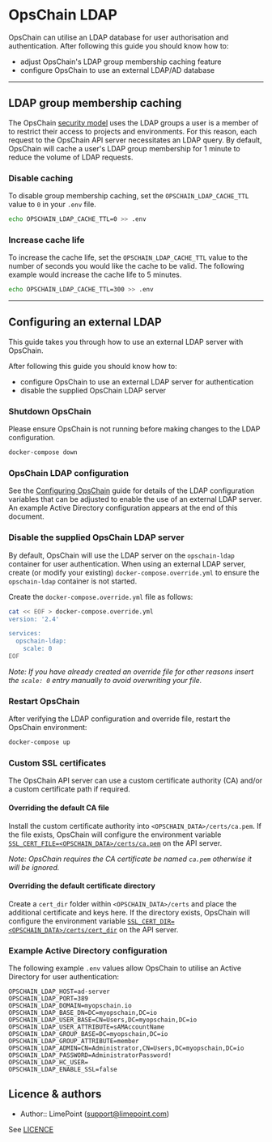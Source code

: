 # OpsChain LDAP

OpsChain can utilise an LDAP database for user authorisation and authentication. After following this guide you should know how to:

- adjust OpsChain's LDAP group membership caching feature
- configure OpsChain to use an external LDAP/AD database

---

## LDAP group membership caching

The OpsChain [security model](restricting_user_access.md) uses the LDAP groups a user is a member of to restrict their access to projects and environments. For this reason, each request to the OpsChain API server necessitates an LDAP query. By default, OpsChain will cache a user's LDAP group membership for 1 minute to reduce the volume of LDAP requests.

### Disable caching

To disable group membership caching, set the `OPSCHAIN_LDAP_CACHE_TTL` value to `0` in your `.env` file.

```bash
echo OPSCHAIN_LDAP_CACHE_TTL=0 >> .env
```

### Increase cache life

To increase the cache life, set the `OPSCHAIN_LDAP_CACHE_TTL` value to the number of seconds you would like the cache to be valid. The following example would increase the cache life to 5 minutes.

```bash
echo OPSCHAIN_LDAP_CACHE_TTL=300 >> .env
```

---

## Configuring an external LDAP

This guide takes you through how to use an external LDAP server with OpsChain.

After following this guide you should know how to:

- configure OpsChain to use an external LDAP server for authentication
- disable the supplied OpsChain LDAP server

### Shutdown OpsChain

Please ensure OpsChain is not running before making changes to the LDAP configuration.

```bash
docker-compose down
```

### OpsChain LDAP configuration

See the [Configuring OpsChain](configuring_opschain.md#ldap-configuration) guide for details of the LDAP configuration variables that can be adjusted to enable the use of an external LDAP server. An example Active Directory configuration appears at the end of this document.

### Disable the supplied OpsChain LDAP server

By default, OpsChain will use the LDAP server on the `opschain-ldap` container for user authentication. When using an external LDAP server, create (or modify your existing) `docker-compose.override.yml` to ensure the `opschain-ldap` container is not started.

Create the `docker-compose.override.yml` file as follows:

```bash
cat << EOF > docker-compose.override.yml
version: '2.4'

services:
  opschain-ldap:
    scale: 0
EOF
```

_Note: If you have already created an override file for other reasons insert the `scale: 0` entry manually to avoid overwriting your file._

### Restart OpsChain

After verifying the LDAP configuration and override file, restart the OpsChain environment:

```bash
docker-compose up
```

### Custom SSL certificates

The OpsChain API server can use a custom certificate authority (CA) and/or a custom certificate path if required.

#### Overriding the default CA file

Install the custom certificate authority into `<OPSCHAIN_DATA>/certs/ca.pem`. If the file exists, OpsChain will configure the environment variable [`SSL_CERT_FILE=<OPSCHAIN_DATA>/certs/ca.pem`](https://www.openssl.org/docs/manmaster/man7/openssl-env.html#SSL_CERT_DIR-SSL_CERT_FILE) on the API server.

_Note: OpsChain requires the CA certificate be named `ca.pem` otherwise it will be ignored._

#### Overriding the default certificate directory

Create a `cert_dir` folder within `<OPSCHAIN_DATA>/certs` and place the additional certificate and keys here. If the directory exists, OpsChain will configure the environment variable [`SSL_CERT_DIR=<OPSCHAIN_DATA>/certs/cert_dir`](https://www.openssl.org/docs/manmaster/man7/openssl-env.html#SSL_CERT_DIR-SSL_CERT_FILE) on the API server.

### Example Active Directory configuration

The following example `.env` values allow OpsChain to utilise an Active Directory for user authentication:

```dotenv
OPSCHAIN_LDAP_HOST=ad-server
OPSCHAIN_LDAP_PORT=389
OPSCHAIN_LDAP_DOMAIN=myopschain.io
OPSCHAIN_LDAP_BASE_DN=DC=myopschain,DC=io
OPSCHAIN_LDAP_USER_BASE=CN=Users,DC=myopschain,DC=io
OPSCHAIN_LDAP_USER_ATTRIBUTE=sAMAccountName
OPSCHAIN_LDAP_GROUP_BASE=DC=myopschain,DC=io
OPSCHAIN_LDAP_GROUP_ATTRIBUTE=member
OPSCHAIN_LDAP_ADMIN=CN=Administrator,CN=Users,DC=myopschain,DC=io
OPSCHAIN_LDAP_PASSWORD=AdministratorPassword!
OPSCHAIN_LDAP_HC_USER=
OPSCHAIN_LDAP_ENABLE_SSL=false
```

## Licence & authors

- Author:: LimePoint (support@limepoint.com)

See [LICENCE](/LICENCE.md)
